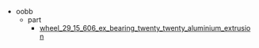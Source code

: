 * oobb
  * part
    * [wheel_29_15_606_ex_bearing_twenty_twenty_aluminium_extrusion](oobb/part/wheel_29_15_606_ex_bearing_twenty_twenty_aluminium_extrusion)
